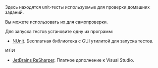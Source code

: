 Здесь находятся unit-тесты используемые для проверки домашних заданий.

Вы можете использовать их для самопроверки.

Для запуска тестов установите одну из программ:

- [NUnit](http://www.nunit.org/). Бесплатная библиотека с GUI утилитой для запуска тестов.

ИЛИ

- [JetBrains ReSharper](http://www.jetbrains.com/resharper/). Платное дополнение к Visual Studio.
   
